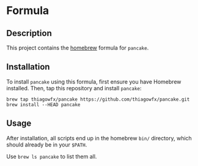 # Formula

## Description

This project contains the [homebrew](https://brew.sh/) formula for `pancake`.

## Installation

To install `pancake` using this formula, first ensure you have Homebrew
installed. Then, tap this repository and install `pancake`:

```shell
brew tap thiagowfx/pancake https://github.com/thiagowfx/pancake.git
brew install --HEAD pancake
```

## Usage

After installation, all scripts end up in the homebrew `bin/` directory, which
should already be in your `$PATH`.

Use `brew ls pancake` to list them all.

